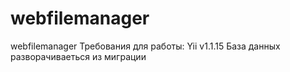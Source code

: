 webfilemanager
==============
webfilemanager
Требования для работы:
Yii v1.1.15
База данных разворачиваеться из миграции

